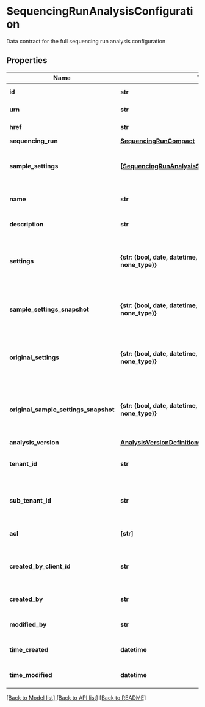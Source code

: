 # SequencingRunAnalysisConfiguration

Data contract for the full sequencing run analysis configuration

## Properties
Name | Type | Description | Notes
------------ | ------------- | ------------- | -------------
**id** | **str** | Unique object ID | [optional] 
**urn** | **str** | URN of the object | [optional] 
**href** | **str** | HREF to the object | [optional] 
**sequencing_run** | [**SequencingRunCompact**](SequencingRunCompact.md) |  | [optional] 
**sample_settings** | [**[SequencingRunAnalysisSampleConfigurationCompact]**](SequencingRunAnalysisSampleConfigurationCompact.md) | User provided per-sample settings for this analysis configuration. | [optional] 
**name** | **str** | Name of the analysis configuration | [optional] 
**description** | **str** | Description of the analysis configuration | [optional] 
**settings** | **{str: (bool, date, datetime, dict, float, int, list, str, none_type)}** | User-provided analysis-level settings for this analysis configuration | [optional] 
**sample_settings_snapshot** | **{str: (bool, date, datetime, dict, float, int, list, str, none_type)}** | Snapshot of user provided per-sample settings for this analysis configuration. | [optional] 
**original_settings** | **{str: (bool, date, datetime, dict, float, int, list, str, none_type)}** | Original User-provided analysis-level settings for this analysis configuration | [optional] 
**original_sample_settings_snapshot** | **{str: (bool, date, datetime, dict, float, int, list, str, none_type)}** | Original Snapshot of user provided per-sample settings for this analysis configuration. | [optional] 
**analysis_version** | [**AnalysisVersionDefinitionCompact**](AnalysisVersionDefinitionCompact.md) |  | [optional] 
**tenant_id** | **str** | Unique identifier for the resource tenant | [optional] 
**sub_tenant_id** | **str** | Organizational or Workgroup ID. If neither are present, User ID. | [optional] 
**acl** | **[str]** | Access control list of the object | [optional] 
**created_by_client_id** | **str** | ClientId that created the resource (bssh, stratus...) | [optional] 
**created_by** | **str** | User that created the resource | [optional] 
**modified_by** | **str** | User that last modified the resource | [optional] 
**time_created** | **datetime** | Time (in UTC) the resource was created | [optional] 
**time_modified** | **datetime** | Time (in UTC) the resource was modified | [optional] 

[[Back to Model list]](../README.md#documentation-for-models) [[Back to API list]](../README.md#documentation-for-api-endpoints) [[Back to README]](../README.md)


